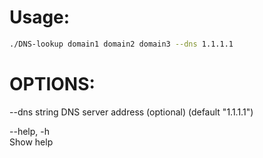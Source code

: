 # Usage:
```bash
./DNS-lookup domain1 domain2 domain3 --dns 1.1.1.1
```
# OPTIONS:
 --dns string
    DNS server address (optional) (default "1.1.1.1")

 --help, -h         
    Show help


